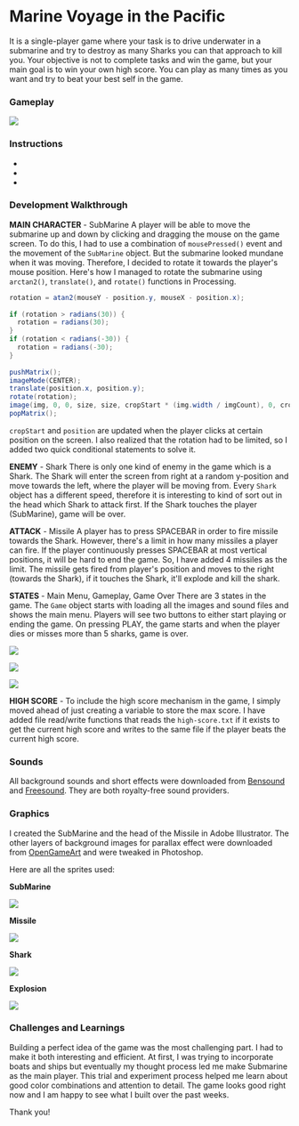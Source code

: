 # Marine Voyage in the Pacific
It is a single-player game where your task is to drive underwater in a submarine and try to destroy as many Sharks you can that approach to kill you. Your objective is not to complete tasks and win the game, but your main goal is to win your own high score. You can play as many times as you want and try to beat your best self in the game.

### Gameplay
![](output.gif)

### Instructions
- 
- 
- 

### Development Walkthrough
**MAIN CHARACTER** - SubMarine
A player will be able to move the submarine up and down by clicking and dragging the mouse on the game screen. To do this, I had to use a combination of ```mousePressed()``` event and the movement of the ```SubMarine``` object. But the submarine looked mundane when it was moving. Therefore, I decided to rotate it towards the player's mouse position. Here's how I managed to rotate the submarine using ```arctan2()```, ```translate()```, and ```rotate()``` functions in Processing.

```java
rotation = atan2(mouseY - position.y, mouseX - position.x);
    
if (rotation > radians(30)) { 
  rotation = radians(30);
}
if (rotation < radians(-30)) { 
  rotation = radians(-30);
}
    
pushMatrix();
imageMode(CENTER);
translate(position.x, position.y);
rotate(rotation);
image(img, 0, 0, size, size, cropStart * (img.width / imgCount), 0, cropStart * (img.width / imgCount) + (img.width / imgCount), img.height);
popMatrix();
```

```cropStart``` and ```position``` are updated when the player clicks at certain position on the screen. I also realized that the rotation had to be limited, so I added two quick conditional statements to solve it.

**ENEMY** - Shark
There is only one kind of enemy in the game which is a Shark. The Shark will enter the screen from right at a random y-position and move towards the left, where the player will be moving from. Every ```Shark``` object has a different speed, therefore it is interesting to kind of sort out in the head which Shark to attack first. If the Shark touches the player (SubMarine), game will be over.

**ATTACK** - Missile
A player has to press SPACEBAR in order to fire missile towards the Shark. However, there's a limit in how many missiles a player can fire. If the player continuously presses SPACEBAR at most vertical positions, it will be hard to end the game. So, I have added 4 missiles as the limit. The missile gets fired from player's position and moves to the right (towards the Shark), if it touches the Shark, it'll explode and kill the shark.

**STATES** - Main Menu, Gameplay, Game Over
There are 3 states in the game. The ```Game``` object starts with loading all the images and sound files and shows the main menu. Players will see two buttons to either start playing or ending the game. On pressing PLAY, the game starts and when the player dies or misses more than 5 sharks, game is over.

![](screenshots/mainmenu.png)

![](screenshots/gameplay.png)

![](screenshots/gameover.png)

**HIGH SCORE** - To include the high score mechanism in the game, I simply moved ahead of just creating a variable to store the max score. I have added file read/write functions that reads the ```high-score.txt``` if it exists to get the current high score and writes to the same file if the player beats the current high score.

### Sounds
All background sounds and short effects were downloaded from [Bensound](https://bensound.com) and [Freesound](https://freesound.org). They are both royalty-free sound providers.

### Graphics
I created the SubMarine and the head of the Missile in Adobe Illustrator. The other layers of background images for parallax effect were downloaded from [OpenGameArt](https://opengameart.org) and were tweaked in Photoshop.

Here are all the sprites used:

**SubMarine**

![](images/submarine.png)

**Missile**

![](images/missile.png)

**Shark**

![](images/shark.png)

**Explosion**

![](images/explosion.png)


### Challenges and Learnings
Building a perfect idea of the game was the most challenging part. I had to make it both interesting and efficient. At first, I was trying to incorporate boats and ships but eventually my thought process led me make Submarine as the main player. This trial and experiment process helped me learn about good color combinations and attention to detail. The game looks good right now and I am happy to see what I built over the past weeks.

Thank you!